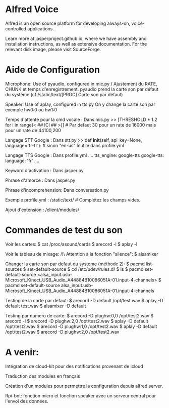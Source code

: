# Alfred Voice

Alfred is an open source platform for developing always-on, voice-controlled applications.

Learn more at jasperproject.github.io, where we have assembly and installation instructions, as well as extensive documentation. For the relevant disk image, please visit SourceForge.

# Aide de Configuration

Microphone: 								Use of pyaudio, configured in mic.py / Ajustement du RATE, CHUNK et temps d'enregistrement.
											pyaudio prend la carte son par défaut du système (cf /static/text/[PROC] Carte son par défaut)

Speaker: 									Use of aplay, configured in tts.py
											On y change la carte son par exemple hw0:0 ou hw1:0

Temps d'attente pour la cmd vocale :		Dans mic.py >> [THRESHOLD * 1.2 for i in range(< ## ICI ## >)] # Par defaut 30 pour un rate de 16000 mais pour un rate de 44100,200 


Langage STT Google : 						Dans stt.py >> def __init__(self, api_key=None, language='fr-fr'): # sinon "en-us"
											Inutile dans profile.yml


Langage TTS Google : 						Dans profile.yml
											....
											tts_engine: google-tts
											google-tts:
					  						language: 'fr'
											....


Keyword d'activation : 						Dans jasper.py

Phrase d'amorce : 							Dans jasper.py

Phrase d'incomprehension: 					Dans conversation.py

Exemple profile.yml :						/static/text/ # Complétez les champs vides.

Ajout d'extension : 						/client/modules/

# Commandes de test du son

Voir les cartes: 	$ cat /proc/asound/cards
					$ arecord -l
					$ aplay -l
					
Voir le tableau de mixage: /!\ Attention à la fonction "silence":	$ alsamixer

Changer la carte son par defaut du systeme (méthode 2):	$ pacmd list-sources
														$ set-default-source
														$ cd /etc/udev/rules.d/
														$ ls
														$ pacmd set-default-source <alsa_input.usb-Microsoft_Kinect_USB_Audio_A44884B10086051A-01.input-4-channels>
														$ pacmd set-default-source alsa_input.usb-Microsoft_Kinect_USB_Audio_A44884B10086051A-01.input-4-channels

Testing de la carte par defaut:	$ arecord -D default /opt/test.wav
								$ aplay -D default test.wav
								$ alsamixer -D default

Testing par numero de carte:	$ arecord -D plughw:0,0 /opt/test2.wav
								$ arecord -l
								$ arecord -D plughw:2,0 /opt/test2.wav
								$ aplay -D default /opt/test2.wav 
								$ arecord -D plughw:1,0 /opt/test2.wav
								$ aplay -D default /opt/test2.wav 
								$ arecord -D plughw:2,0 /opt/test2.wav

# A venir:

Intégration de cloud-kit pour des notifications provenant de icloud

Traduction des modules en français

Création d'un modules pour permettre la configuration depuis alfred server.

Rpi-bot: fonction micro et fonction speaker avec un serveur central pour l'envoi des données.
